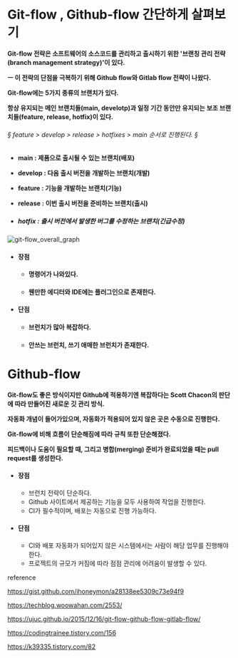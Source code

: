# Git-flow , Github-flow 간단하게 살펴보기

**Git-flow 전략은 소프트웨어의 소스코드를 관리하고 출시하기 위한 '브랜칭 관리 전략(branch management strategy)'이 있다.**

**ㅡ 이 전략의 단점을 극복하기 위해 Github flow와 Gitlab flow 전략이 나왔다.**

**Git-flow에는 5가지 종류의 브랜치가 있다.**

**항상 유지되는 메인 브랜치들(main, develotp)과 일정 기간 동안만 유지되는 보조 브랜치들(feature, release, hotfix)이 있다.**

###### § feature > develop > release > hotfixes > main 순서로 진행된다. §

* **main : 제품으로 출시될 수 있는 브랜치(배포)**

* **develop : 다음 출시 버전을 개발하는 브랜치(개발)**

* **feature : 기능을 개발하는 브랜치(기능)**

* **release : 이번 출시 버전을 준비하는 브랜치(출시)**

* ##### **hotfix : 출시 버전에서 발생한 버그를 수정하는 브랜치(긴급수정)**

![git-flow_overall_graph](https://techblog.woowahan.com/wp-content/uploads/img/2017-10-30/git-flow_overall_graph.png)

* #### 장점

  * #### 명령어가 나와있다.

  * #### 웬만한 에디터와 IDE에는 플러그인으로 존재한다.

* #### 단점

  * #### 브런치가 많아 복잡하다.

  * #### 안쓰는 브런치, 쓰기 애매한 브런치가 존재한다.



# Github-flow

**Git-flow도 좋은 방식이지만 Github에 적용하기엔 복잡하다는 Scott Chacon의 판단에 따라 만들어진 새로운 깃 관리 방식.**

**자동화 개념이 들어가있으며, 자동화가 적용되어 있지 않은 곳은 수동으로 진행한다.**

**Git-flow에 비해 흐름이 단순해짐에 따라 규칙 또한 단순해졌다.**

**피드백이나 도움이 필요할 때, 그리고 병합(merging) 준비가 완료되었을 때는 pull request를 생성한다.**

* #### 장점

  * 브런치 전략이 단순하다.
  * Github 사이트에서 제공하는 기능을 모두 사용하여 작업을 진행한다.
  * CI가 필수적이며, 배포는 자동으로 진행 가능하다.

* #### 단점

  * CI와 배포 자동화가 되어있지 않은 시스템에서는 사람이 해당 업무를 진행해야 한다.
  * 프로젝트의 규모가 커짐에 따라 점점 관리에 어려움이 발생할 수 있다.



reference

https://gist.github.com/ihoneymon/a28138ee5309c73e94f9

https://techblog.woowahan.com/2553/

https://ujuc.github.io/2015/12/16/git-flow-github-flow-gitlab-flow/

https://codingtrainee.tistory.com/156

https://k39335.tistory.com/82


